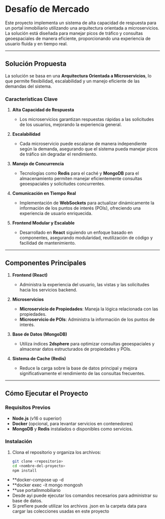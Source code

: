 # Desafío de Mercado

Este proyecto implementa un sistema de alta capacidad de respuesta para un portal inmobiliario utilizando una arquitectura orientada a microservicios. La solución está diseñada para manejar picos de tráfico y consultas geoespaciales de manera eficiente, proporcionando una experiencia de usuario fluida y en tiempo real.

---

## Solución Propuesta

La solución se basa en una **Arquitectura Orientada a Microservicios**, lo que permite flexibilidad, escalabilidad y un manejo eficiente de las demandas del sistema.

### Características Clave

1. **Alta Capacidad de Respuesta**  
   - Los microservicios garantizan respuestas rápidas a las solicitudes de los usuarios, mejorando la experiencia general.

2. **Escalabilidad**  
   - Cada microservicio puede escalarse de manera independiente según la demanda, asegurando que el sistema pueda manejar picos de tráfico sin degradar el rendimiento.

3. **Manejo de Concurrencia**  
   - Tecnologías como **Redis** para el caché y **MongoDB** para el almacenamiento permiten manejar eficientemente consultas geoespaciales y solicitudes concurrentes.

4. **Comunicación en Tiempo Real**  
   - Implementación de **WebSockets** para actualizar dinámicamente la información de los puntos de interés (POIs), ofreciendo una experiencia de usuario enriquecida.

5. **Frontend Modular y Escalable**  
   - Desarrollado en **React** siguiendo un enfoque basado en componentes, asegurando modularidad, reutilización de código y facilidad de mantenimiento.

---

## Componentes Principales

1. **Frontend (React)**  
   - Administra la experiencia del usuario, las vistas y las solicitudes hacia los servicios backend.

2. **Microservicios**  
   - **Microservicio de Propiedades**: Maneja la lógica relacionada con las propiedades.  
   - **Microservicio de POIs**: Administra la información de los puntos de interés.

3. **Base de Datos (MongoDB)**  
   - Utiliza índices **2dsphere** para optimizar consultas geoespaciales y almacenar datos estructurados de propiedades y POIs.

4. **Sistema de Cache (Redis)**  
   - Reduce la carga sobre la base de datos principal y mejora significativamente el rendimiento de las consultas frecuentes.

---

## Cómo Ejecutar el Proyecto

### Requisitos Previos

- **Node.js** (v16 o superior)
- **Docker** (opcional, para levantar servicios en contenedores)
- **MongoDB** y **Redis** instalados o disponibles como servicios.

### Instalación

1. Clona el repositorio y organiza los archivos:  
   ```bash
   git clone <repositorio>
   cd <nombre-del-proyecto>
   npm install
- **docker-compose up -d
- **docker exec -it mongo mongosh
- **use portalInmobiliario
- Desde ayi puede ejecutar los comandos necesarios para administrar su base de datos.
- Si prefiere puede utilizar los archivos .json en la carpeta data  para cargar las colecciones usadas en este proyecto
